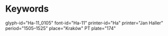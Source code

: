 # Keywords
glyph-id="Ha-11_0105"
font-id="Ha-11"
printer-id="Ha"
printer="Jan Haller"
period="1505–1525"
place="Kraków"
PT plate="174"
